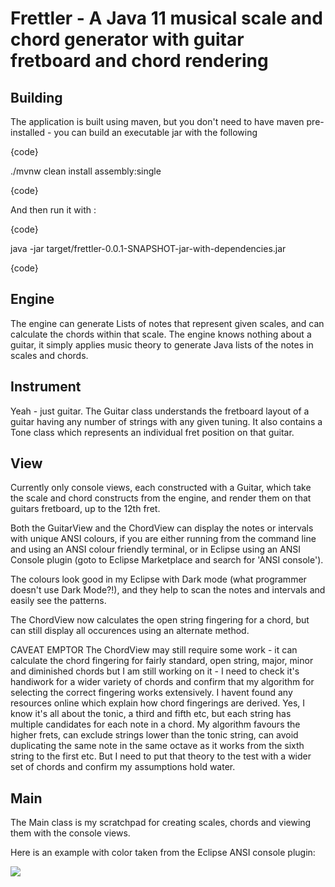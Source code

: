 # Frettler - A Java 11 musical scale and chord generator with guitar fretboard and chord rendering

## Building
The application is built using maven, but you don't need to have maven pre-installed - you can build an executable jar with the following

{code}

./mvnw clean install assembly:single

{code}

And then run it with :

{code}

java -jar target/frettler-0.0.1-SNAPSHOT-jar-with-dependencies.jar

{code}


## Engine
The engine can generate Lists of notes that represent given scales, and can calculate the chords within that scale.
The engine knows nothing about a guitar, it simply applies music theory to generate Java lists of the notes in scales and chords.

## Instrument
Yeah - just guitar. The Guitar class understands the fretboard layout of a guitar having any number of strings with any given tuning.
It also contains a Tone class which represents an individual fret position on that guitar.

## View
Currently only console views, each constructed with a Guitar, which take the scale and chord constructs from the engine, and render them
on that guitars fretboard, up to the 12th fret.

Both the GuitarView and the ChordView can display the notes or intervals with unique ANSI colours, if you are
either running from the command line and using an ANSI colour friendly terminal, or in Eclipse using an ANSI Console
plugin (goto to Eclipse Marketplace and search for 'ANSI console').

The colours look good in my Eclipse with Dark mode (what programmer doesn't use Dark Mode?!), and they help to scan the notes and intervals
and easily see the patterns. 

The ChordView now calculates the open string fingering for a chord, but can still display all occurences using an alternate method.

CAVEAT EMPTOR
The ChordView may still require some work - it can calculate the chord fingering for fairly standard, open string, major, minor and diminished chords
but I am still working on it - I need to check it's handiwork for a wider variety of chords and confirm that my algorithm for selecting the correct 
fingering works extensively. I havent found any resources online which explain how chord fingerings are derived. Yes, I know it's all about the tonic,
a third and fifth etc, but each string has multiple candidates for each note in a chord. My algorithm favours the higher frets, can exclude strings lower 
than the tonic string, can avoid duplicating the same note in the same octave as it works from the sixth string to the first etc. But I need to put that
theory to the test with a wider set of chords and confirm my assumptions hold water.

## Main
The Main class is my scratchpad for creating scales, chords and viewing them with the console views.


Here is an example with color taken from the Eclipse ANSI console plugin:

<img src="https://github.com/philwhiles/frettler/blob/master/frettler.png"/>
